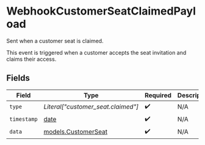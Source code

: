 # WebhookCustomerSeatClaimedPayload

Sent when a customer seat is claimed.

This event is triggered when a customer accepts the seat invitation and claims their access.


## Fields

| Field                                                                | Type                                                                 | Required                                                             | Description                                                          | Example                                                              |
| -------------------------------------------------------------------- | -------------------------------------------------------------------- | -------------------------------------------------------------------- | -------------------------------------------------------------------- | -------------------------------------------------------------------- |
| `type`                                                               | *Literal["customer_seat.claimed"]*                                   | :heavy_check_mark:                                                   | N/A                                                                  | customer_seat.claimed                                                |
| `timestamp`                                                          | [date](https://docs.python.org/3/library/datetime.html#date-objects) | :heavy_check_mark:                                                   | N/A                                                                  |                                                                      |
| `data`                                                               | [models.CustomerSeat](../models/customerseat.md)                     | :heavy_check_mark:                                                   | N/A                                                                  |                                                                      |